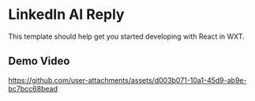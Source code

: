 # LinkedIn AI Reply

This template should help get you started developing with React in WXT.

## Demo Video




https://github.com/user-attachments/assets/d003b071-10a1-45d9-ab9e-bc7bcc68bead

